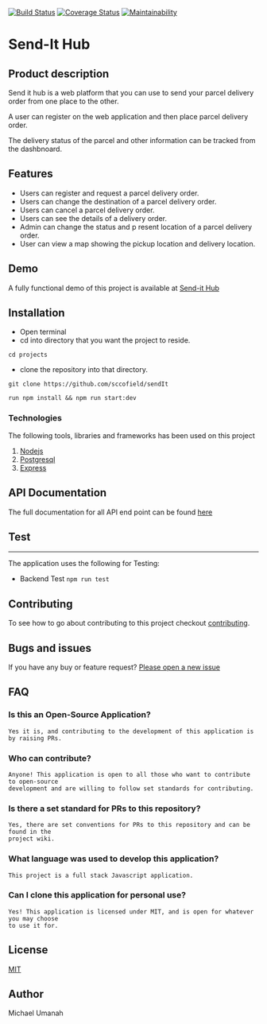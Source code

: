 [![Build Status](https://travis-ci.com/sccofield/sendIt.svg?branch=develop)](https://travis-ci.com/sccofield/sendIt)
[![Coverage Status](https://coveralls.io/repos/github/sccofield/sendIt/badge.svg?branch=develop)](https://coveralls.io/github/sccofield/sendIt?branch=develop)
[![Maintainability](https://api.codeclimate.com/v1/badges/3c6d4555df5e2b8ffaf5/maintainability)](https://codeclimate.com/github/sccofield/sendIt/maintainability)

# Send-It Hub
## Product description
Send it hub is a web platform that you can use to send your parcel delivery order from one place to the other.

A user can register on the web application and then place parcel delivery order.

The delivery status of the parcel and other information can be tracked from the dashbnoard.

## Features
+ Users can register and request a parcel delivery order.
+ Users can change the destination of a parcel delivery order.
+ Users can cancel a parcel delivery order.
+ Users can see the details of a delivery order.
+ Admin can change the ​status​​ and p​ resent​​ ​location​​ of a parcel delivery order.
+ User can view a map showing the pickup location and delivery location.

## Demo
A fully functional demo of this project is available at [Send-it Hub](https://sccofield.github.io/sendIt/UI/)

## Installation
+ Open terminal
+ cd into directory that you want the project to reside.
```
cd projects
```
+ clone the repository into that directory.
```
git clone https://github.com/sccofield/sendIt
```
```
run npm install && npm run start:dev
```

 ### Technologies

 The following tools, libraries and frameworks has been used on this project

 1. [Nodejs](https://nodejs.org/en/)
 1. [Postgresql](https://www.postgresql.org/)
 1. [Express](https://expressjs.com/)

 ## API Documentation

The full documentation for all API end point can be found [here](https://mysendit-api.herokuapp.com/api-docs)

## Test
____

The application uses the following for Testing:

* Backend Test 
`npm run test` 


## Contributing

To see how to go about contributing to this project checkout [contributing](contributing.md).

## Bugs and issues
If you have any buy or feature request? [Please open a new issue](https://github.com/sccofield/sendIt/issues)

## FAQ

### Is this an Open-Source Application?

```
Yes it is, and contributing to the development of this application is by raising PRs.
```

### Who can contribute?

```
Anyone! This application is open to all those who want to contribute to open-source 
development and are willing to follow set standards for contributing.
```

### Is there a set standard for PRs to this repository?

```
Yes, there are set conventions for PRs to this repository and can be found in the 
project wiki.
```

### What language was used to develop this application?

```
This project is a full stack Javascript application.
```

### Can I clone this application for personal use?

```
Yes! This application is licensed under MIT, and is open for whatever you may choose 
to use it for.
```

## License

[MIT](LICENSE)


## Author
Michael Umanah
